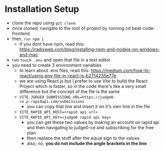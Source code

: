 # Installation Setup

- clone the repo using `git clone`
- once cloned, navigate to the root of project by running cd beat-code-frontend
- then, `run npm i`
  - if you dont have npm, read this: https://radixweb.com/blog/installing-npm-and-nodejs-on-windows-and-mac
- run `touch .env` and open that file in a text editor
- you need to create 3 environment variables
  - to learn about .env files, read this: https://medium.com/how-to-react/using-env-file-in-react-js-b2714235e77e
  - we are using React.js but I prefer to use Vite to build the React Project which is faster, so in the code there's
    like a very small difference but the concept of the file is the same
  - `VITE_JUDGE0_SUBMISSIONS_URL=https://judge0-ce.p.rapidapi.com/submissions`
    - you can copy that line and insert it on it's own line in the file
  - `VITE_RAPID_API_HOST=<rapid api url>`
  - `VITE_RAPID_API_KEY=<judge0 rapid api key>`
    - you can get these two values by making an account on rapid api and then navigating
      to judge0-ce and subscribing for the free plan
    - then replace the stuff after the equal sign to the values
    - also, no, **you do not include the angle brackets in the line**
